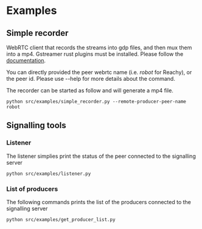 # Examples

## Simple recorder

WebRTC client that records the streams into gdp files, and then mux them into a mp4. Gstreamer rust plugins must be installed. Please follow the [documentation](https://gitlab.freedesktop.org/gstreamer/gst-plugins-rs/-/tree/main/net/webrtc).

You can directly provided the peer webrtc name (i.e. *robot* for Reachy), or the peer id. Please use --help for more details about the command.

The recorder can be started as follow and will generate a mp4 file.

```shell
python src/examples/simple_recorder.py --remote-producer-peer-name robot
```

## Signalling tools

### Listener

The listener simplies print the status of the peer connected to the signalling server

```shell
python src/examples/listener.py 
```

### List of producers

The following commands prints the list of the producers connected to the signalling server

```shell
python src/examples/get_producer_list.py
```